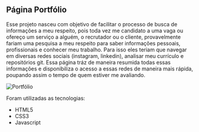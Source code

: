 ## Página Portfólio

Esse projeto nasceu com objetivo de facilitar o processo de busca de informações a meu respeito, pois toda vez me candidato a uma vaga ou ofereço um serviço a alguém, o recrutador ou o cliente, provavelmente fariam uma pesquisa a meu respeito para saber informações pessoais, profissionais e conhecer meu trabalho. Para isso eles teriam que navegar em diversas redes sociais (instagram, linkedin), analisar meu currículo e repositórios git. Essa página tráz de maneira resumida todas essas informações e disponibiliza o acesso a essas redes de maneira mais rápida, poupando assim o tempo de quem estiver me avaliando.

![Portfólio](https://i.imgur.com/wLPtKLU.png "Portfólio")

Foram utilizadas as tecnologias:
- HTML5
- CSS3
- Javascript
